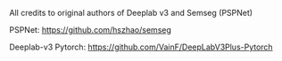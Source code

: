 All credits to original authors of Deeplab v3 and Semseg (PSPNet)

PSPNet: https://github.com/hszhao/semseg

Deeplab-v3 Pytorch: https://github.com/VainF/DeepLabV3Plus-Pytorch
